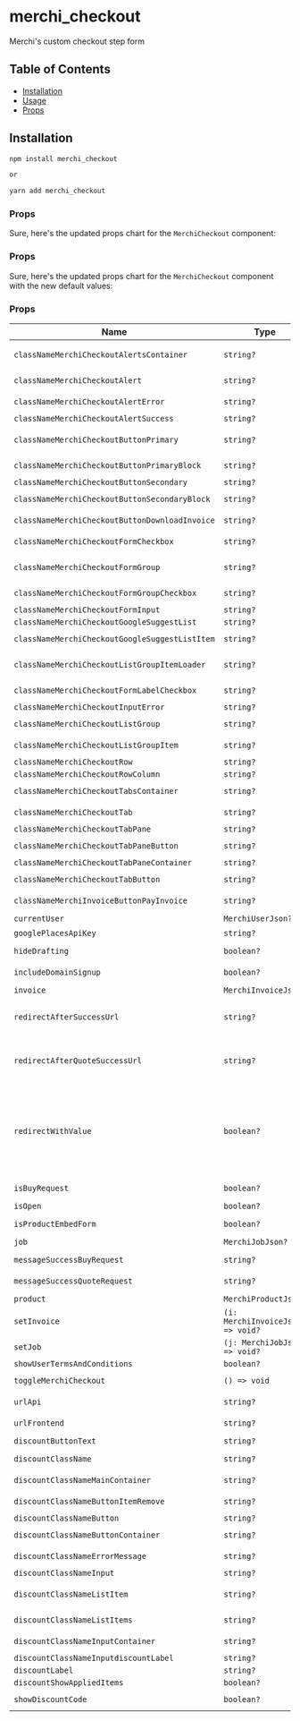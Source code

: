 # merchi_checkout
Merchi's custom checkout step form


## Table of Contents

- [Installation](#installation)
- [Usage](#usage)
- [Props](#props)

## Installation

```bash
npm install merchi_checkout

or

yarn add merchi_checkout
```

### Props

Sure, here's the updated props chart for the `MerchiCheckout` component:

### Props
Sure, here's the updated props chart for the `MerchiCheckout` component with the new default values:

### Props

| Name                                          | Type                             | Default                                                                     | Description                        |
|-----------------------------------------------|----------------------------------|-----------------------------------------------------------------------------|-----------------------------------|
| `classNameMerchiCheckoutAlertsContainer`      | `string?`                        | `"d-flex justify-content-center flex-column alerts-container-sm"`           | `Class for the alerts container`   |
| `classNameMerchiCheckoutAlert`                | `string?`                        | `"alert alert-dismissible alert-notify"`                                    | `Class for the alert element`      |
| `classNameMerchiCheckoutAlertError`           | `string?`                        | `"alert-danger"`                                                            | `Class for the danger/error alert` |
| `classNameMerchiCheckoutAlertSuccess`         | `string?`                        | `"alert-success"`                                                           | `Class for the success alert`      |
| `classNameMerchiCheckoutButtonPrimary`        | `string?`                        | `"btn btn-md btn-primary d-flex align-items-center justify-content-center"` | `Class for the primary button`     |
| `classNameMerchiCheckoutButtonPrimaryBlock`   | `string?`                        | `"btn btn-lg btn-primary btn-block"`                                        | `Class for the primary block button`|
| `classNameMerchiCheckoutButtonSecondary`      | `string?`                        | `"btn btn-lg btn-secondary"`                                                | `Class for the secondary button`   |
| `classNameMerchiCheckoutButtonSecondaryBlock` | `string?`                        | `"btn btn-lg btn-secondary btn-block"`                                      | `Class for the secondary block button`|
| `classNameMerchiCheckoutButtonDownloadInvoice`| `string?`                        | `"btn btn-lg btn-primary"`                                                  | `Class for the download invoice button`|
| `classNameMerchiCheckoutFormCheckbox`         | `string?`                        | `"form-check-input"`                                                        | `Class for input checkbox or radio`|
| `classNameMerchiCheckoutFormGroup`            | `string?`                        | `"form-group"`                                                              | `Class for the form group: label, input, checkbox, radio...`|
| `classNameMerchiCheckoutFormGroupCheckbox`    | `string?`                        | `"form-check"`                                                              | `Class for the checkbox/radio container`|
| `classNameMerchiCheckoutFormInput`            | `string?`                        | `"form-control"`                                                            | `Class for input fields`           |
| `classNameMerchiCheckoutGoogleSuggestList`    | `string?`                        | `"list-group m-b-0"`                                                        | `Class for a list group`           |
| `classNameMerchiCheckoutGoogleSuggestListItem`| `string?`                        | `"list-group-item cursor-pointer"`                                          | `Class for the list item geo suggest`|
| `classNameMerchiCheckoutListGroupItemLoader`  | `string?`                        | `"list-group-item modal-merchi-checkout-shipment-option"`                   | `Class for the list item loader`   |
| `classNameMerchiCheckoutFormLabelCheckbox`    | `string?`                        | None                                                                        | `Class for the checkbox/radio label`|
| `classNameMerchiCheckoutInputError`           | `string?`                        | `"text-danger"`                                                             | `Class for the input error`        |
| `classNameMerchiCheckoutListGroup`            | `string?`                        | `"modal-merchi-checkout-shipment-option"`                                   | `Class for the checkout list group`|
| `classNameMerchiCheckoutListGroupItem`        | `string?`                        | `"list-group-item"`                                                         | `Class for the checkout list group item`|
| `classNameMerchiCheckoutRow`                  | `string?`                        | `"merchi-row"`                                                              | `Class for a row element`          |
| `classNameMerchiCheckoutRowColumn`            | `string?`                        | `"merchi-column"`                                                           | `Class for a column element`       |
| `classNameMerchiCheckoutTabsContainer`        | `string?`                        | `"merchi-checkout-tabs-container"`                                          | `Class for the tabs container`     |
| `classNameMerchiCheckoutTab`                  | `string?`                        | `"merchi-checkout-tab"`                                                     | `Class for the checkout tab element`|
| `classNameMerchiCheckoutTabPane`              | `string?`                        | `"tab-pane"`                                                                | `Class for the tab pane`           |
| `classNameMerchiCheckoutTabPaneButton`        | `string?`                        | `"btn merchi-checkout-tab-btn"`                                             | `Class for the tab pane button`    |
| `classNameMerchiCheckoutTabPaneContainer`     | `string?`                        | `"tab-content"`                                                             | `Class for the tab content`        |
| `classNameMerchiCheckoutTabButton`            | `string?`                        | `"btn merchi-checkout-tab-btn"`                                             | `Class for the merchi checkout tab button`|
| `classNameMerchiInvoiceButtonPayInvoice`      | `string?`                        | `"btn btn-lg btn-primary btn-block"`                                        | `Class for the invoice pay button` |
| `currentUser`                                 | `MerchiUserJson?`                | None                                                                        | `Merchi user entity`               |
| `googlePlacesApiKey`                          | `string?`                        | None                                                                        | `API key for Google places`        |
| `hideDrafting`                                | `boolean?`                       | `true`                                                                      | `Tells the checkout to hide the customisation tab`|
| `includeDomainSignup`                         | `boolean?`                       | `false`                                                                     | `Tells the checkout to hide the domain sign up tab `|
| `invoice`                                     | `MerchiInvoiceJson?`             | None                                                                        | `A Merchi invoice json object`     |
| `redirectAfterSuccessUrl`                     | `string?`                        | None                                                                        | `On checkout or job creation this url will be redirected to. Typically used for third party conversion tracking`|
| `redirectAfterQuoteSuccessUrl`                | `string?`                        | None                                                                        | `On checkout or job creation "quote request", this url will be redirected to. Typically used for third party conversion tracking`|
| `redirectWithValue`                           | `boolean?`                       | `true`                                                                      | `On redirect the value of the sale will be appended onto the "redirectAfterSuccessUrl" orredirectAfterQuoteSuccessUrl. For this to work correctly make sure you add "?" or "&" to the end of the redirect urls depending on if they already include query parameters or not.`|
| `isBuyRequest`                                | `boolean?`                       | None                                                                        | `Tells the checkout to dsiplay payment gateway` |
| `isOpen`                                      | `boolean?`                       | None                                                                        | `Used if the checkout is active`   |
| `isProductEmbedForm`                          | `boolean?`                       | `false`                                                                     | `Tells the checkout that it's a child of the Product emebd form` |
| `job`                                         | `MerchiJobJson?`                 | None                                                                        | `A Merchi job json object`         |
| `messageSuccessBuyRequest`                    | `string?`                        | None                                                                        | `A success message shown on completion of a buy request` |
| `messageSuccessQuoteRequest`                  | `string?`                        | None                                                                        | `A success message shown on completion of a quote request`|
| `product`                                     | `MerchiProductJson?`             | None                                                                        | `A Merchi product json object`     |
| `setInvoice`                                  | `(i: MerchiInvoiceJson) => void?`| None                                                                        | `A setter function for the Merchi invoice`|
| `setJob`                                      | `(j: MerchiJobJson) => void?`    | None                                                                        | `A setter function for the Merchi job`|
| `showUserTermsAndConditions`                  | `boolean?`                       | `true`                                                                      | `Show user terms and conditions`   |
| `toggleMerchiCheckout`                        | `() => void`                     | None                                                                        | `A toggle function whcih sets the "isOpen" prop`|
| `urlApi`                                      | `string?`                        | `'https://api.merchi.co/v6/'`                                               | `URL to connect to the Merchi API`|
| `urlFrontend`                                 | `string?`                        | `'https://merchi.co/'`                                                      | `URL to redirect users to a frontend`|
| `discountButtonText`                          | `string?`                        | None                                                                        | `Text for the discount button`     |
| `discountClassName`                           | `string?`                        | `''merchi-checkout-discount-code-container''`                                                | `Class for the discount container` |
| `discountClassNameMainContainer`              | `string?`                        | None                                                                        | `Class for the discount main container` |
| `discountClassNameButtonItemRemove`           | `string?`                        | `'btn btn-sm btn-link'`                                                    | `Class for the discount button to remove an item` |
| `discountClassNameButton`                     | `string?`                        | `'btn btn-primary'`                                                        | `Class for the discount button`    |
| `discountClassNameButtonContainer`            | `string?`                        | `''`                                                               | `Class for the discount button container` |
| `discountClassNameErrorMessage`               | `string?`                        | `'text-danger'`                                                            | `Class for the discount error message` |
| `discountClassNameInput`                      | `string?`                        | `'form-control'`                                                           | `Class for the discount input`     |
| `discountClassNameListItem`                   | `string?`                        | `'list-group-item d-flex align-items-center justify-content-between mt-2'`                    | `Class for the discount list item` |
| `discountClassNameListItems`                  | `string?`                        | `'list-group'`                                                             | `Class for the discount list items` |
| `discountClassNameInputContainer`             | `string?`                        | `merchi-checkout-discount-code-field-container`                                                               | `Class for the discount input container` |
| `discountClassNameInputdiscountLabel`         | `string?`                        | `'visually-hidden'`                                                | `Class for the discount label`     |
| `discountLabel`                               | `string?`                        | `'Discount code'`                                                  | `Label for the discount input`     |
| `discountShowAppliedItems`                    | `boolean?`                       | `false`                                                            | `Show the applied discount items`  |
| `showDiscountCode`                            | `boolean?`                       | `true`                                                             | `Show the discount code UI on the confirm tab`  |
